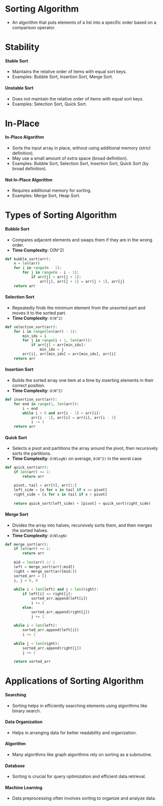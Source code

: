 # Sorting Algorithm
- An algorithm that puts elements of a list into a specific order based on a comparison operator.

# Stability

#### Stable Sort
- Maintains the relative order of items with equal sort keys.
- Examples: Bubble Sort, Insertion Sort, Merge Sort.

#### Unstable Sort
- Does not maintain the relative order of items with equal sort keys.
- Examples: Selection Sort, Quick Sort.

# In-Place
#### In-Place Algorithm
- Sorts the input array in place, without using additional memory (strict definition).
- May use a small amount of extra space (broad definition).
- Examples: Bubble Sort, Selection Sort, Insertion Sort, Quick Sort (by broad definition).

#### Not In-Place Algorithm
- Requires additional memory for sorting.
- Examples: Merge Sort, Heap Sort.

# Types of Sorting Algorithm
#### Bubble Sort
- Compares adjacent elements and swaps them if they are in the wrong order.
- **Time Complexity**: O(N^2)
```python
def bubble_sort(arr):
    n = len(arr)
    for i in range(n - 1):
        for j in range(n - i - 1):
            if arr[j] > arr[j + 1]:
                arr[j], arr[j + 1] = arr[j + 1], arr[j]
    return arr
```

#### Selection Sort
- Repeatedly finds the minimum element from the unsorted part and moves it to the sorted part.
- **Time Complexity**: `O(N^2)`
```python
def selection_sort(arr):
    for i in range(len(arr) - 1):
        min_idx = i
        for j in range(i + 1, len(arr)):
            if arr[j] < arr[min_idx]:
                min_idx = j
        arr[i], arr[min_idx] = arr[min_idx], arr[i]
    return arr
```

#### Insertion Sort
- Builds the sorted array one item at a time by inserting elements in their correct position.
- **Time Complexity**: `O(N^2)`
```python
def insertion_sort(arr):
    for end in range(1, len(arr)):
        i = end
        while i > 0 and arr[i - 1] > arr[i]:
            arr[i - 1], arr[i] = arr[i], arr[i - 1]
            i -= 1
    return arr
```

#### Quick Sort
- Selects a pivot and partitions the array around the pivot, then recursively sorts the partitions.
- **Time Complexity**: `O(NlogN)` on average, `O(N^2)` in the worst case
```python
def quick_sort(arr):
    if len(arr) <= 1:
        return arr

    pivot, tail = arr[0], arr[1:]
    left_side = [x for x in tail if x <= pivot]
    right_side = [x for x in tail if x > pivot]
    
    return quick_sort(left_side) + [pivot] + quick_sort(right_side)
```

#### Merge Sort
- Divides the array into halves, recursively sorts them, and then merges the sorted halves.
- **Time Complexity**: `O(NlogN)`
```python
def merge_sort(arr):
    if len(arr) <= 1:
        return arr
    
    mid = len(arr) // 2
    left = merge_sort(arr[:mid])
    right = merge_sort(arr[mid:])
    sorted_arr = []
    i, j = 0, 0
    
    while i < len(left) and j < len(right):
        if left[i] <= right[j]:
            sorted_arr.append(left[i])
            i += 1
        else:
            sorted_arr.append(right[j])
            j += 1
    
    while i < len(left):
        sorted_arr.append(left[i])
        i += 1
        
    while j < len(right):
        sorted_arr.append(right[j])
        j += 1
        
    return sorted_arr
```

# Applications of Sorting Algorithm
#### Searching
- Sorting helps in efficiently searching elements using algorithms like binary search.

#### Data Organization
- Helps in arranging data for better readability and organization.

#### Algorithm
- Many algorithms like graph algorithms rely on sorting as a subroutine.

#### Database
- Sorting is crucial for query optimization and efficient data retrieval.

#### Machine Learning
- Data preprocessing often involves sorting to organize and analyze data.
